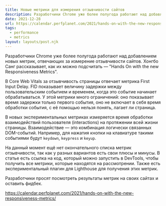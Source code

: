 ```yaml
---
title: Новые метрики для измерения отзывчивости сайтов
description: Разработчики Chrome уже более полугода работают над добавлением новых метрик, отвечающих за измерение отзывчивости сайтов. Хонгбо Санг рассказывает, как их можно подсчитать
date: 2021-12-28
url: https://calendar.perfplanet.com/2021/hands-on-with-the-new-responsiveness-metrics/
tags:
  - performance 
  - metrics
layout: layouts/post.njk
---
```

Разработчики Chrome уже более полугода работают над добавлением новых метрик, отвечающих за измерение отзывчивости сайтов. Хонгбо Санг рассказывает, как их можно подсчитать — "Hands On with the new Responsiveness Metrics".

В Core Web Vitals за отзывчивость страницы отвечает метрика First Input Delay. FID показывает величину задержки между пользовательским событием и временем, когда это событие начинает обрабатываться. У этой метрики много ограничений: оно показывает время задержки только первого события, оно не включает в себя время обработки события, с её помощью нельзя понять, лагает ли страница.

В новых экспериментальных метриках измеряется время обработки взаимодействий пользователя (interactions) на протяжении всей жизни страницы. Взаимодействие — это комбинация логически связанных DOM-событий. Например, для нажатия кнопки на клавиатуре такими событиями будут `keydown`, `keypress` и `keyup`.

На данный момент ещё нет окончательного списка метрик отзывчивости, так как у разных вариантов есть свои плюсы и минусы. В статье есть ссылка на код, который можно запустить в DevTools, чтобы получить все метрики, которые находятся на рассмотрении. Также есть экспериментальный плагин для Lighthouse для получения этих метрик.

Разработчики просят посмотреть результаты метрик на своих сайтах и оставить фидбек.

https://calendar.perfplanet.com/2021/hands-on-with-the-new-responsiveness-metrics/

